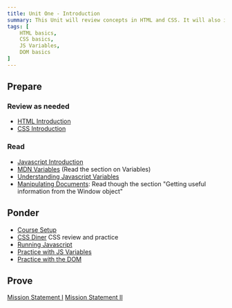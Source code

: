 ```yaml
---
title: Unit One - Introduction
summary: This Unit will review concepts in HTML and CSS. It will also introduce the basics of Javascript to allow us to begin to make our web pages dynamic
tags: [
	HTML basics,
	CSS basics,
	JS Variables,
	DOM basics
]
---
```


## Prepare

### Review as needed

- [HTML Introduction](https://byui-cit.github.io/learning-modules/modules/html/html-intro/)
- [CSS Introduction](https://byui-cit.github.io/learning-modules/modules/css/css-intro/)

### Read

- [Javascript Introduction](https://byui-cit.github.io/learning-modules/modules/js/introduction/prepare1/)
- [MDN Variables](https://developer.mozilla.org/en-US/docs/Learn/Getting_started_with_the_web/JavaScript_basics#variables) (Read the section on Variables)
- [Understanding Javascript Variables](https://byui-cit.github.io/learning-modules/modules/js/variables/prepare1/)
- [Manipulating Documents](https://developer.mozilla.org/en-US/docs/Learn/JavaScript/Client-side_web_APIs/Manipulating_documents): Read though the section "Getting useful information from the Window object"

## Ponder

- [Course Setup](../../prove/setup/)
- [CSS Diner](https://flukeout.github.io)  CSS review and practice
- [Running Javascript](https://byui-cit.github.io/learning-modules/modules/js/introduction/ponder1/)
- [Practice with JS Variables](https://byui-cit.github.io/learning-modules/modules/js/variables/ponder1/)
- [Practice with the DOM](https://byui-cit.github.io/learning-modules/modules/js/dom-basics/ponder1/)

## Prove

[Mission Statement I](../../prove/mission-statement-1)
[Mission Statement II](../../prove/mission-statement-2)
